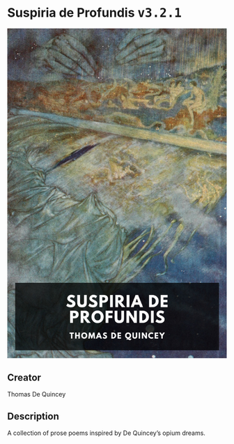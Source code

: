 
# Suspiria de Profundis <kbd>v3.2.1</kbd>

<center>
  <img src="./cover-1024.jpg"/>
</center>

## Creator
Thomas De Quincey

## Description
A collection of prose poems inspired by De Quincey’s opium dreams.
